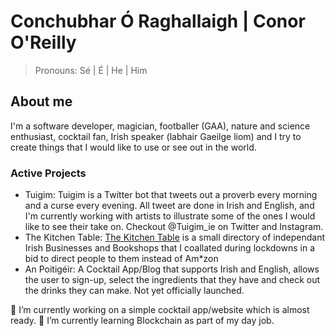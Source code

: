 # Conchubhar Ó Raghallaigh | Conor O'Reilly
> Pronouns: Sé | É | He | Him 

## About me
I'm a software developer, magician, footballer (GAA), nature and science enthusiast, cocktail fan, Irish speaker (labhair Gaeilge liom) and I try to create things that I would like to use or see out in the world.

### Active Projects
- Tuigim: Tuigim is a Twitter bot that tweets out a proverb every morning and a curse every evening. All tweet are done in Irish and English, and I'm currently working with artists to illustrate some of the ones I would like to see their take on. Checkout @Tuigim_ie on Twitter and Instagram.
- The Kitchen Table: [The Kitchen Table](http://thekitchentable.ie) is a small directory of independant Irish Businesses and Bookshops that I coallated during lockdowns in a bid to direct people to them instead of Am*zon 
- An Poitigéir: A Cocktail App/Blog that supports Irish and English, allows the user to sign-up, select the ingredients that they have and check out the drinks they can make. Not yet officially launched.

🔭 I’m currently working on a simple cocktail app/website which is almost ready.
🌱 I’m currently learning Blockchain as part of my day job.

<!--
**conorjohn/conorjohn** is a ✨ _special_ ✨ repository because its `README.md` (this file) appears on your GitHub profile.

Here are some ideas to get you started:

- 🔭 I’m currently working on ...
- 🌱 I’m currently learning ...
- 👯 I’m looking to collaborate on ...
- 🤔 I’m looking for help with ...
- 💬 Ask me about ...
- 📫 How to reach me: ...
- 😄 Pronouns: ...
- ⚡ Fun fact: ...
-->
